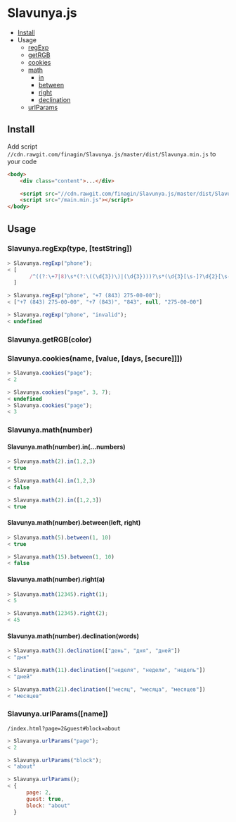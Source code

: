 # Slavunya.js

* [Install](#install)
* Usage
    * [regExp](#slavunyaregexptype-teststring)
    * [getRGB](#slavunyagetrgbcolor)
    * [cookies](#slavunyacookiesname-value-days-secure)
    * [math](#slavunyamathnumber)
        * [in](#slavunyamathnumberinnumbers)
        * [between](#slavunyamathnumberbetweenleft-right)
        * [right](#slavunyamathnumberrighta)
        * [declination](#slavunyamathnumberdeclinationwords)
    * [urlParams](#slavunyaurlparamsname)

## Install
Add script ```//cdn.rawgit.com/finagin/Slavunya.js/master/dist/Slavunya.min.js``` to your code
```html
<body>
    <div class="content">...</div>

    <script src="//cdn.rawgit.com/finagin/Slavunya.js/master/dist/Slavunya.min.js"></script>
    <script src="/main.min.js"></script>
</body>
```
## Usage
### Slavunya.regExp(type, [testString])
```js
> Slavunya.regExp("phone");
< [
       /^((?:\+7|8)\s*(?:\((\d{3})\)|(\d{3})))?\s*(\d{3}[\s-]?\d{2}[\s-]?\d{2})$/
  ]
```
```js
> Slavunya.regExp("phone", "+7 (843) 275-00-00");
< ["+7 (843) 275-00-00", "+7 (843)", "843", null, "275-00-00"]

> Slavunya.regExp("phone", "invalid");
< undefined
```
### Slavunya.getRGB(color)
### Slavunya.cookies(name, [value, [days, [secure]]])
```js
> Slavunya.cookies("page");
< 2

> Slavunya.cookies("page", 3, 7);
< undefined
> Slavunya.cookies("page");
< 3
```
### Slavunya.math(number)
#### Slavunya.math(number).in(...numbers)
```js
> Slavunya.math(2).in(1,2,3)
< true

> Slavunya.math(4).in(1,2,3)
< false

> Slavunya.math(2).in([1,2,3])
< true
```
#### Slavunya.math(number).between(left, right)
```js
> Slavunya.math(5).between(1, 10)
< true

> Slavunya.math(15).between(1, 10)
< false
```
#### Slavunya.math(number).right(a)
```js
> Slavunya.math(12345).right(1);
< 5

> Slavunya.math(12345).right(2);
< 45
```
#### Slavunya.math(number).declination(words)
```js
> Slavunya.math(3).declination(["день", "дня", "дней"])
< "дня"

> Slavunya.math(11).declination(["неделя", "недели", "недель"])
< "дней"

> Slavunya.math(21).declination(["месяц", "месяца", "месяцев"])
< "месяцев"
```
### Slavunya.urlParams([name])
``` /index.html?page=2&guest#block=about ```
```js
> Slavunya.urlParams("page");
< 2

> Slavunya.urlParams("block");
< "about"

> Slavunya.urlParams();
< {
      page: 2,
      guest: true,
      block: "about"
  }
```
